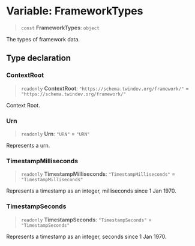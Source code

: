 # Variable: FrameworkTypes

> `const` **FrameworkTypes**: `object`

The types of framework data.

## Type declaration

### ContextRoot

> `readonly` **ContextRoot**: `"https://schema.twindev.org/framework/"` = `"https://schema.twindev.org/framework/"`

Context Root.

### Urn

> `readonly` **Urn**: `"URN"` = `"URN"`

Represents a urn.

### TimestampMilliseconds

> `readonly` **TimestampMilliseconds**: `"TimestampMilliseconds"` = `"TimestampMilliseconds"`

Represents a timestamp as an integer, milliseconds since 1 Jan 1970.

### TimestampSeconds

> `readonly` **TimestampSeconds**: `"TimestampSeconds"` = `"TimestampSeconds"`

Represents a timestamp as an integer, seconds since 1 Jan 1970.
